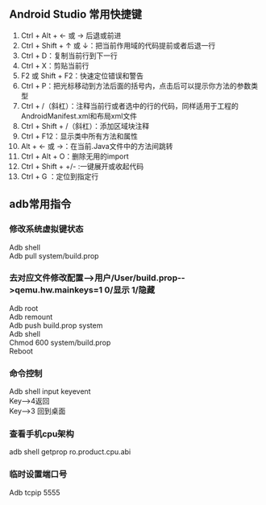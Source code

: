## Android Studio 常用快捷键
1. Ctrl + Alt + ← 或 → 后退或前进
2. Ctrl + Shift + ↑ 或 ↓：把当前作用域的代码提前或者后退一行
3. Ctrl + D：复制当前行到下一行
4. Ctrl + X：剪贴当前行
5. F2 或 Shift + F2：快速定位错误和警告
6. Ctrl + P：把光标移动到方法后面的括号内，点击后可以提示你方法的参数类型
7. Ctrl + /（斜杠）：注释当前行或者选中的行的代码，同样适用于工程的AndroidManifest.xml和布局xml文件
8. Ctrl + Shift + /（斜杠）：添加区域块注释
9. Ctrl + F12：显示类中所有方法和属性
10. Alt + ← 或 →：在当前.Java文件中的方法间跳转
11. Ctrl + Alt + O：删除无用的import
12. Ctrl + Shift + +/- :一键展开或收起代码
13. Ctrl + G ：定位到指定行

## adb常用指令
### 修改系统虚拟键状态
Adb shell<br>
Adb pull system/build.prop 
### 去对应文件修改配置-->用户/User/build.prop-->qemu.hw.mainkeys=1 0/显示 1/隐藏
Adb root<br>
Adb remount<br>
Adb push build.prop system<br>
Adb shell<br>
Chmod 600 system/build.prop<br>
Reboot<br>
### 命令控制
Adb shell input keyevent <key><br>
Key-->4返回<br>
Key-->3 回到桌面<br>

### 查看手机cpu架构
adb shell getprop ro.product.cpu.abi

### 临时设置端口号
Adb tcpip 5555